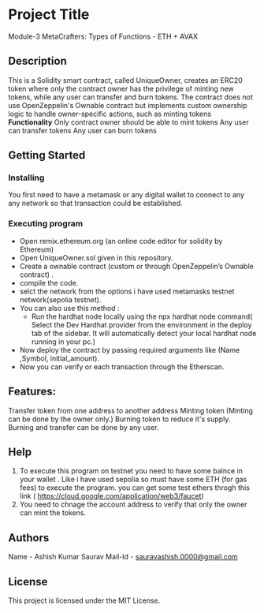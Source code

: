 # Project Title
Module-3 MetaCrafters: Types of Functions - ETH + AVAX
## Description
This is a  Solidity smart contract, called UniqueOwner, creates an ERC20 token where only the contract owner has the privilege of minting new tokens, while any user can transfer and burn tokens. The contract does not use OpenZeppelin's Ownable contract but implements custom ownership logic to handle owner-specific actions, such as minting tokens
**Functionality**
Only contract owner should be able to mint tokens
Any user can transfer tokens
Any user can burn tokens
## Getting Started
### Installing
You first need to have a metamask or any digital wallet to connect to any any network so that transaction could be established.

### Executing program
  * Open remix.ethereum.org (an online code editor for solidity by Ethereum)
  * Open UniqueOwner.sol given in this repository.
  * Create a ownable contract (custom or through OpenZeppelin’s Ownable contract) .
  * compile the code.
  * selct the network from the options i have used metamasks testnet network(sepolia testnet).
  * You can also use this method :
      *  Run the hardhat node locally using the npx hardhat node command( Select the Dev Hardhat provider from the environment in the deploy tab of the sidebar. It 
         will  automatically detect your local hardhat node running in your pc.)
  * Now deploy the contract by passing required arguments like (Name ,Symbol, initial_amount).
  * Now you can verify or each transaction through the Etherscan.
## Features:
Transfer token from one address to another address
Minting token (Minting can be done by the owner only.)
Burning token to reduce it's supply.
Burning and transfer can be done by any user.
## Help
1. To execute this program on testnet you need to have some balnce in your wallet . Like i have used sepolia so must have some ETH (for gas fees) to execute the program. you can get some test ethers throgh this link  ( https://cloud.google.com/application/web3/faucet)
2. You need to chnage the account address to verify that only the owner can mint the tokens.
## Authors
Name - Ashish Kumar Saurav
Mail-Id - sauravashish.0000@gmail.com
## License

This project is licensed under the MIT License.
